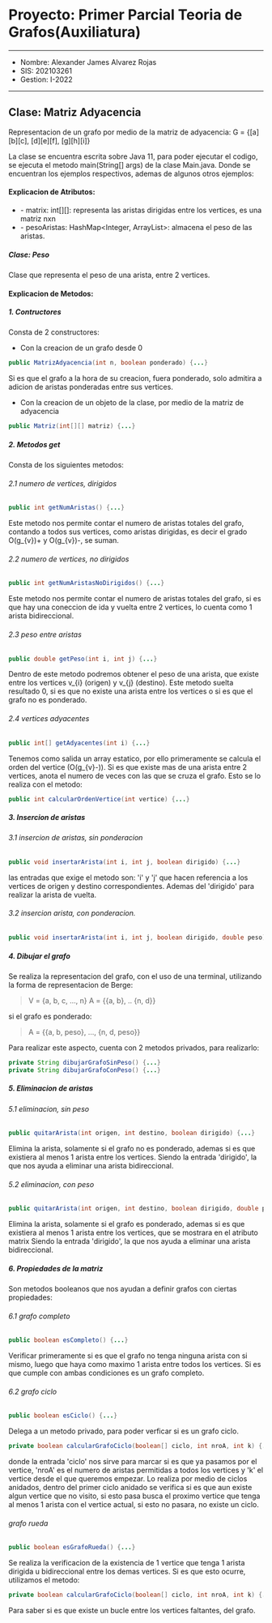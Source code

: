 # Proyecto: Primer Parcial Teoria de Grafos(Auxiliatura)
______________
- Nombre: Alexander James Alvarez Rojas 
- SIS: 202103261
- Gestion: I-2022

____________
## Clase: Matriz Adyacencia
Representacion de un grafo por medio de la matriz de adyacencia: 
        G = 
        {[a][b][c],
         [d][e][f],
         [g][h][i]} 

La clase se encuentra escrita sobre Java 11, para poder ejecutar el codigo, se ejecuta el metodo main(String[] args) de la clase Main.java.
Donde se encuentran los ejemplos respectivos, ademas de algunos otros ejemplos: 
#### Explicacion de Atributos: 
- \- matrix: int[][]: representa las aristas dirigidas entre los vertices, es una matriz nxn
- \- pesoAristas: HashMap<Integer, ArrayList<Peso>>: almacena el peso de las aristas.
##### Clase: Peso
Clase que representa el peso de una arista, entre 2 vertices.
#### Explicacion de Metodos: 
##### 1. Contructores 
Consta de 2 constructores: 
- Con la creacion de un grafo desde 0
``` java
public MatrizAdyacencia(int n, boolean ponderado) {...}
```
Si es que el grafo a la hora de su creacion, fuera ponderado, solo admitira a adicion de aristas ponderadas entre sus vertices.
- Con la creacion de un objeto de la clase, por medio de la matriz de adyacencia
``` java
public Matriz(int[][] matriz) {...}
```
##### 2. Metodos get 
Consta de los siguientes metodos: 
###### 2.1 numero de vertices, dirigidos
``` java
public int getNumAristas() {...}
``` 
Este metodo nos permite contar el numero de aristas totales del grafo, contando a todos sus vertices, como aristas dirigidas, es decir el grado O(g_{v})+ y O(g_{v})-, se suman.
###### 2.2 numero de vertices, no dirigidos
``` java 
public int getNumAristasNoDirigidos() {...}
``` 
Este metodo nos permite contar el numero de aristas totales del grafo, si es que hay una coneccion de ida y vuelta entre 2 vertices, lo cuenta como 1 arista bidireccional.
###### 2.3 peso entre aristas
``` java 
public double getPeso(int i, int j) {...}
``` 
Dentro de este metodo podremos obtener el peso de una arista, que existe entre los vertices v_{i} (origen) y v_{j} (destino). Este metodo suelta resultado 0, si es que no existe una arista entre los vertices o si es que el grafo no es ponderado.
###### 2.4 vertices adyacentes
``` java
public int[] getAdyacentes(int i) {...}
```
Tenemos como salida un array estatico, por ello primeramente se calcula el orden del vertice (O(g_{v}-)). Si es que existe mas de una arista entre 2 vertices, anota el numero de veces con las que se cruza el grafo. Esto se lo realiza con el metodo: 
``` java
public int calcularOrdenVertice(int vertice) {...} 
```
##### 3. Insercion de aristas
###### 3.1 insercion de aristas, sin ponderacion
``` java 
public void insertarArista(int i, int j, boolean dirigido) {...}
```
las entradas que exige el metodo son: 'i' y 'j' que hacen referencia a los vertices de origen y destino correspondientes. Ademas del 'dirigido' para realizar la arista de vuelta.
###### 3.2 insercion arista, con ponderacion. 
``` java 
public void insertarArista(int i, int j, boolean dirigido, double peso) {...}
```
##### 4. Dibujar el grafo 
Se realiza la representacion del grafo, con el uso de una terminal, utilizando la forma de representacion de Berge: 
> V = {a, b, c, ..., n}
> A = {{a, b}, .. {n, d}}

si el grafo es ponderado: 
> A = {{a, b, peso}, ..., {n, d, peso}}

Para realizar este aspecto, cuenta con 2 metodos privados, para realizarlo: 
``` java
private String dibujarGrafoSinPeso() {...}
private String dibujarGrafoConPeso() {...} 
``` 
##### 5. Eliminacion de aristas
###### 5.1 eliminacion, sin peso
```java
public quitarArista(int origen, int destino, boolean dirigido) {...}
```
Elimina la arista, solamente si el grafo no es ponderado, ademas si es que existiera al menos 1 arista entre los vertices. 
Siendo la entrada 'dirigido', la que nos ayuda a eliminar una arista bidireccional.
###### 5.2 eliminacion, con peso
```java
public quitarArista(int origen, int destino, boolean dirigido, double peso) {...}
```
Elimina la arista, solamente si el grafo es ponderado, ademas si es que existiera al menos 1 arista entre los vertices, que se mostrara en el atributo matrix 
Siendo la entrada 'dirigido', la que nos ayuda a eliminar una arista bidireccional.
##### 6. Propiedades de la matriz
Son metodos booleanos que nos ayudan a definir grafos con ciertas propiedades: 
###### 6.1 grafo completo
```java
public boolean esCompleto() {...}
```
Verificar primeramente si es que el grafo no tenga ninguna arista con si mismo, luego que haya como maximo 1 arista entre todos los vertices. Si es que cumple con ambas condiciones es un grafo completo.
###### 6.2 grafo ciclo
```java
public boolean esCiclo() {...}
```
Delega a un metodo privado, para poder verficar si es un grafo ciclo.
```java
private boolean calcularGrafoCiclo(boolean[] ciclo, int nroA, int k) {...}
```
donde la entrada 'ciclo' nos sirve para marcar si es que ya pasamos por el vertice, 'nroA' es el numero de aristas permitidas a todos los vertices y 'k' el vertice desde el que queremos empezar.
Lo realiza por medio de ciclos anidados, dentro del primer ciclo anidado se verifica si es que aun existe algun vertice que no visito, si esto pasa busca el proximo vertice que tenga al menos 1 arista con el vertice actual, si esto no pasara, no existe un ciclo.
###### grafo rueda
```java
public boolean esGrafoRueda() {...}
```
Se realiza la verificacion de la existencia de 1 vertice que tenga 1 arista dirigida u bidireccional entre los demas vertices. 
Si es que esto ocurre, utilizamos el metodo: 
```java
private boolean calcularGrafoCiclo(boolean[] ciclo, int nroA, int k) {...}
```
Para saber si es que existe un bucle entre los vertices faltantes, del grafo.